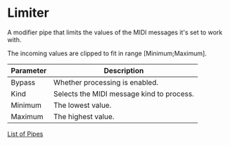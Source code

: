 # Limiter

A modifier pipe that limits the values of the MIDI messages it's set to work with.

The incoming values are clipped to fit in range [Minimum;Maximum].

| Parameter              | Description                                              |
| ---------------------- | -------------------------------------------------------- |
| Bypass                 | Whether processing is enabled.                           |
| Kind                   | Selects the MIDI message kind to process.                |
| Minimum                | The lowest value.                                        |
| Maximum                | The highest value.                                       |

[List of Pipes](index.md#the-list-of-pipes)

